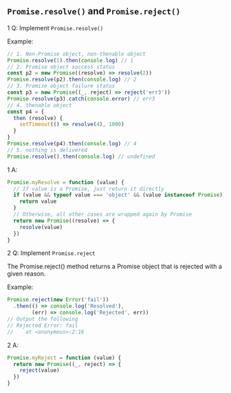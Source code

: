 ## `Promise.resolve()` and `Promise.reject()`

1 Q: Implement `Promise.resolve()`

Example:
```js
// 1. Non-Promise object, non-thenable object
Promise.resolve(1).then(console.log) // 1
// 2. Promise object success status
const p2 = new Promise((resolve) => resolve(2))
Promise.resolve(p2).then(console.log) // 2
// 3. Promise object failure status
const p3 = new Promise((_, reject) => reject('err3'))
Promise.resolve(p3).catch(console.error) // err3
// 4. thenable object
const p4 = {
  then (resolve) {
    setTimeout(() => resolve(4), 1000)
  }
}
Promise.resolve(p4).then(console.log) // 4
// 5. nothing is delivered
Promise.resolve().then(console.log) // undefined
```

1 A:

```js
Promise.myResolve = function (value) {
  // If value is a Promise, just return it directly
  if (value && typeof value === 'object' && (value instanceof Promise)) {
    return value
  }
  // Otherwise, all other cases are wrapped again by Promise 
  return new Promise((resolve) => {
    resolve(value)
  })
}
```

2 Q: Implement `Promise.reject`

The Promise.reject() method returns a Promise object that is rejected with a given reason.

Example:

```js
Promise.reject(new Error('fail'))
  .then(() => console.log('Resolved'), 
        (err) => console.log('Rejected', err))
// Output the following        
// Rejected Error: fail
//    at <anonymous>:2:16
```

2 A:
```js
Promise.myReject = function (value) {
  return new Promise((_, reject) => {
    reject(value)
  })
}
```
